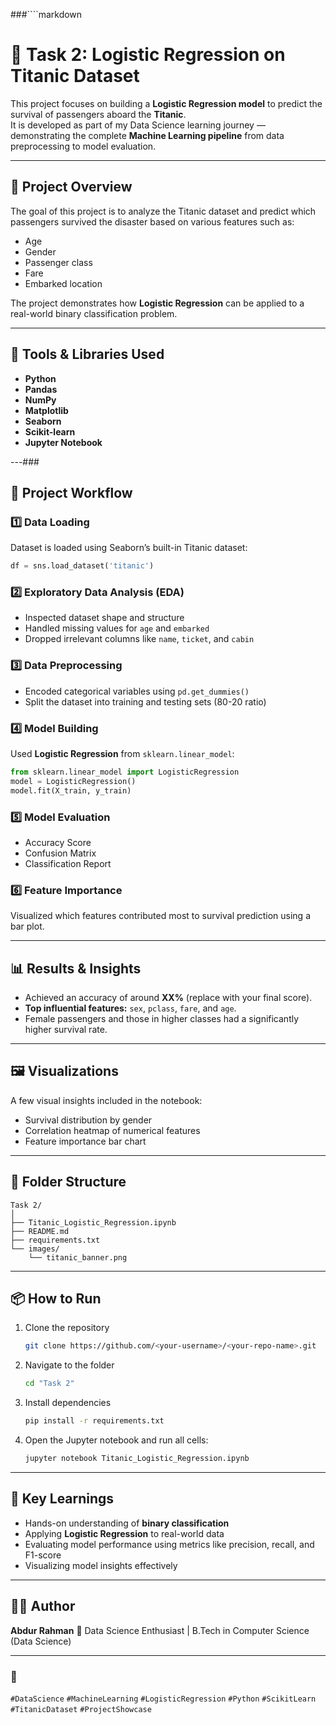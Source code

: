 
###````markdown
# 🚢 Task 2: Logistic Regression on Titanic Dataset

This project focuses on building a **Logistic Regression model** to predict the survival of passengers aboard the **Titanic**.  
It is developed as part of my Data Science learning journey — demonstrating the complete **Machine Learning pipeline** from data preprocessing to model evaluation.

---

## 🧭 Project Overview
The goal of this project is to analyze the Titanic dataset and predict which passengers survived the disaster based on various features such as:
- Age  
- Gender  
- Passenger class  
- Fare  
- Embarked location  

The project demonstrates how **Logistic Regression** can be applied to a real-world binary classification problem.

---

## 🧰 Tools & Libraries Used
- **Python**
- **Pandas**
- **NumPy**
- **Matplotlib**
- **Seaborn**
- **Scikit-learn**
- **Jupyter Notebook**

---###

## 🧩 Project Workflow
### **1️⃣ Data Loading**
Dataset is loaded using Seaborn’s built-in Titanic dataset:
```python
df = sns.load_dataset('titanic')
````

### **2️⃣ Exploratory Data Analysis (EDA)**

* Inspected dataset shape and structure
* Handled missing values for `age` and `embarked`
* Dropped irrelevant columns like `name`, `ticket`, and `cabin`

### **3️⃣ Data Preprocessing**

* Encoded categorical variables using `pd.get_dummies()`
* Split the dataset into training and testing sets (80-20 ratio)

### **4️⃣ Model Building**

Used **Logistic Regression** from `sklearn.linear_model`:

```python
from sklearn.linear_model import LogisticRegression
model = LogisticRegression()
model.fit(X_train, y_train)
```

### **5️⃣ Model Evaluation**

* Accuracy Score
* Confusion Matrix
* Classification Report

### **6️⃣ Feature Importance**

Visualized which features contributed most to survival prediction using a bar plot.

---

## 📊 Results & Insights

* Achieved an accuracy of around **XX%** (replace with your final score).
* **Top influential features:** `sex`, `pclass`, `fare`, and `age`.
* Female passengers and those in higher classes had a significantly higher survival rate.

---

## 🖼️ Visualizations

A few visual insights included in the notebook:

* Survival distribution by gender
* Correlation heatmap of numerical features
* Feature importance bar chart


---

## 📁 Folder Structure

```
Task 2/
│
├── Titanic_Logistic_Regression.ipynb
├── README.md
├── requirements.txt
└── images/
    └── titanic_banner.png
```

---

## 📦 How to Run

1. Clone the repository

   ```bash
   git clone https://github.com/<your-username>/<your-repo-name>.git
   ```
2. Navigate to the folder

   ```bash
   cd "Task 2"
   ```
3. Install dependencies

   ```bash
   pip install -r requirements.txt
   ```
4. Open the Jupyter notebook and run all cells:

   ```bash
   jupyter notebook Titanic_Logistic_Regression.ipynb
   ```

---

## 🌟 Key Learnings

* Hands-on understanding of **binary classification**
* Applying **Logistic Regression** to real-world data
* Evaluating model performance using metrics like precision, recall, and F1-score
* Visualizing model insights effectively

---

## 🧑‍💻 Author

**Abdur Rahman**
📍 Data Science Enthusiast | B.Tech in Computer Science (Data Science)


---

### 🔖

`#DataScience` `#MachineLearning` `#LogisticRegression` `#Python` `#ScikitLearn` `#TitanicDataset` `#ProjectShowcase`

```



